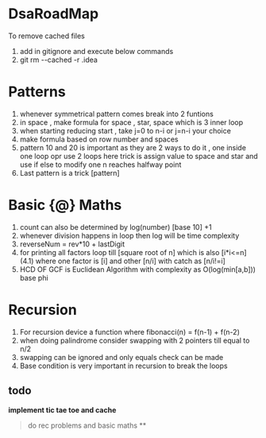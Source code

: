 # DsaRoadMap
To remove cached files 
1. add in gitignore and execute below commands
2. git rm --cached -r .idea

# Patterns
1. whenever symmetrical pattern comes break into 2 funtions
2. in space , make formula for space , star, space which is 3 inner loop
3. when starting reducing start , take j=0 to n-i or j=n-i your choice
4. make formula based on row number and spaces 
5. pattern 10 and 20 is important as they are 2 ways to do it , one inside one loop opr use 2 loops
    here trick is assign value to space and star and use if else to modify one n reaches halfway point 
6. Last pattern is a trick [pattern]

# Basic {@} Maths
1. count can also be determined by log(number) [base 10] +1 
2. whenever division happens in loop then log will be time complexity
3. reverseNum = rev*10 + lastDigit
4. for printing all factors loop till [square root of n] which is also [i*i<=n]
   (4.1) where one factor is [i] and other [n/i] with catch as [n/i!=i]
5. HCD OF GCF is Euclidean Algorithm with complexity as O(log(min[a,b])) base phi

# Recursion
1. For recursion device a function where fibonacci(n) = f(n-1) + f(n-2)
2. when doing palindrome consider swapping with 2 pointers till equal to n/2
3. swapping can be ignored and only equals check can be made 
4. Base condition is very important in recursion to break the loops 

## todo ##
**implement tic tae toe and cache** 
> do rec problems and basic maths ** 